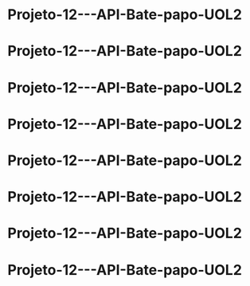 # Projeto-12---API-Bate-papo-UOL2
# Projeto-12---API-Bate-papo-UOL2
# Projeto-12---API-Bate-papo-UOL2
# Projeto-12---API-Bate-papo-UOL2
# Projeto-12---API-Bate-papo-UOL2
# Projeto-12---API-Bate-papo-UOL2
# Projeto-12---API-Bate-papo-UOL2
# Projeto-12---API-Bate-papo-UOL2
